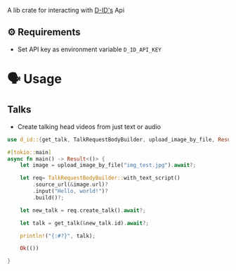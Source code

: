 A lib crate for interacting with [D-ID's](https://docs.d-id.com/reference/get-started) Api

## ⚙️ Requirements

- Set API key as environment variable `D_ID_API_KEY`

# 🗣️ Usage

## Talks

- Create talking head videos from just text or audio

```rust
use d_id::{get_talk, TalkRequestBodyBuilder, upload_image_by_file, Result};

#[tokio::main]
async fn main() -> Result<()> {
    let image = upload_image_by_file("img_test.jpg").await?;

    let req= TalkRequestBodyBuilder::with_text_script()
        .source_url(&image.url)?
        .input("Hello, world!")?
        .build()?;

    let new_talk = req.create_talk().await?;

    let talk = get_talk(&new_talk.id).await?;

    println!("{:#?}", talk);

    Ok(())

}
```

